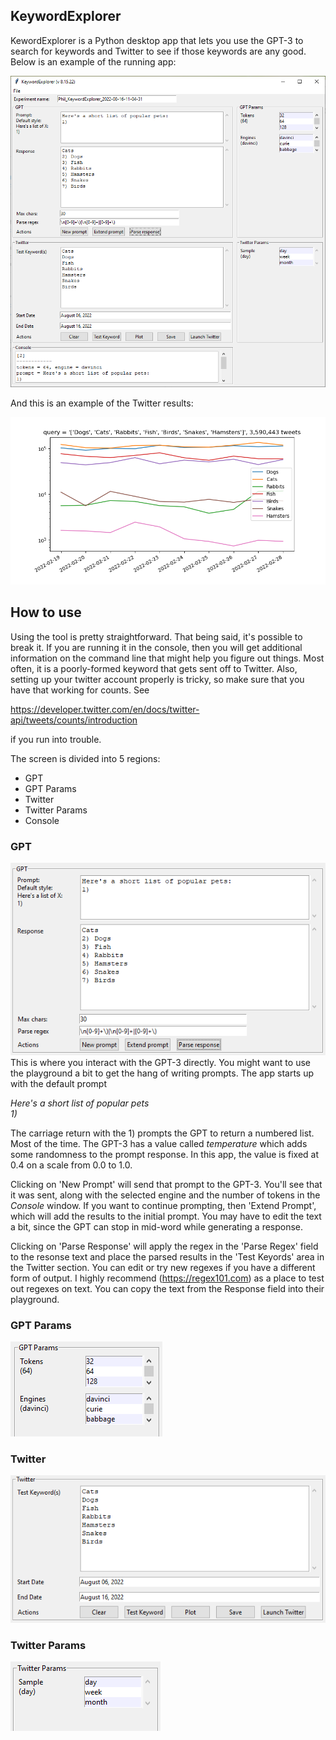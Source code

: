 ## KeywordExplorer

KewordExplorer is a Python desktop app that lets you use the GPT-3 to search for keywords and Twitter to see if those keywords are any good. Below is an example of the running app:

![KeywordExporer](../images/app.png)

And this is an example of the Twitter results:

![Tweets for pets](../images/example_plot.png)

## How to use

Using the tool is pretty straightforward. That being said, it's possible to break it. If you are running it in the console, then you will get additional information on the command line that might help you figure out things. Most often, it is a poorly-formed keyword that gets sent off to Twitter. Also, setting up your twitter account properly is tricky, so make sure that you have that working for counts. See

https://developer.twitter.com/en/docs/twitter-api/tweets/counts/introduction

if you run into trouble.

The screen is divided into 5 regions:
- GPT
- GPT Params
- Twitter
- Twitter Params
- Console

### GPT
![GPT region](../images/gpt_region.png)
This is where you interact with the GPT-3 directly. You might want to use the playground a bit to get the hang of writing prompts. The app starts up with the default prompt

_Here's a short list of popular pets_\
_1)_

The carriage return with the 1) prompts the GPT to return a numbered list. Most of the time. The GPT-3 has a value called _temperature_ which adds some randomness to the prompt response. In this app, the value is fixed at 0.4 on a scale from 0.0 to 1.0.

Clicking on 'New Prompt' will send that prompt to the GPT-3. You'll see that it was sent, along with the selected engine and the number of tokens in the *Console* window. If you want to continue prompting, then 'Extend Prompt', which will add the results to the initial prompt. You may have to edit the text a bit, since the GPT can stop in mid-word while generating a response.

Clicking on 'Parse Response' will apply the regex in the 'Parse Regex' field to the resonse text and place the parsed results in the 'Test Keyords' area in the Twitter section. You can edit or try new regexes if you have a different form of output. I highly recommend (https://regex101.com) as a place to test out regexes on text. You can copy the text from the Response field into their playground.

### GPT Params
![GPT params region](../images/gpt_params_region.png)

### Twitter
![Twitter region](../images/twitter_region.png)

### Twitter Params
![Twitter params region](../images/twitter_params_region.png)
